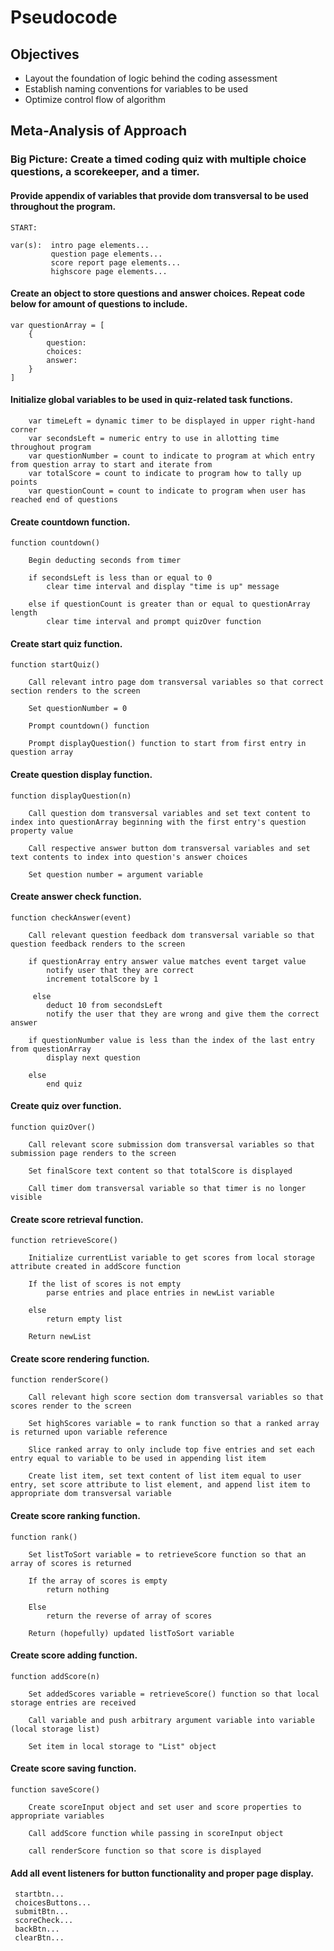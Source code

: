# Pseudocode

## Objectives

- Layout the foundation of logic behind the coding assessment
- Establish naming conventions for variables to be used
- Optimize control flow of algorithm

## Meta-Analysis of Approach

### Big Picture: Create a timed coding quiz with multiple choice questions, a scorekeeper, and a timer. 

#### Provide appendix of variables that provide dom transversal to be used throughout the program.

```
START:

var(s):  intro page elements...
         question page elements...
         score report page elements...
         highscore page elements...
```
#### Create an object to store questions and answer choices. Repeat code below for amount of questions to include. 

```
var questionArray = [
    {
        question:
        choices:
        answer:
    }
]
```

#### Initialize global variables to be used in quiz-related task functions.

``` 
    var timeLeft = dynamic timer to be displayed in upper right-hand corner 
    var secondsLeft = numeric entry to use in allotting time throughout program
    var questionNumber = count to indicate to program at which entry from question array to start and iterate from
    var totalScore = count to indicate to program how to tally up points
    var questionCount = count to indicate to program when user has reached end of questions
``` 

#### Create countdown function. 

``` 
function countdown() 

    Begin deducting seconds from timer

    if secondsLeft is less than or equal to 0
        clear time interval and display "time is up" message

    else if questionCount is greater than or equal to questionArray length
        clear time interval and prompt quizOver function

```

#### Create start quiz function.

```
function startQuiz()

    Call relevant intro page dom transversal variables so that correct section renders to the screen

    Set questionNumber = 0

    Prompt countdown() function

    Prompt displayQuestion() function to start from first entry in question array
```

#### Create question display function.

```
function displayQuestion(n)

    Call question dom transversal variables and set text content to index into questionArray beginning with the first entry's question property value

    Call respective answer button dom transversal variables and set text contents to index into question's answer choices

    Set question number = argument variable
```
#### Create answer check function.

```
function checkAnswer(event)

    Call relevant question feedback dom transversal variable so that question feedback renders to the screen

    if questionArray entry answer value matches event target value
        notify user that they are correct
        increment totalScore by 1

     else
        deduct 10 from secondsLeft
        notify the user that they are wrong and give them the correct answer

    if questionNumber value is less than the index of the last entry from questionArray
        display next question

    else
        end quiz
```

#### Create quiz over function.

```
function quizOver()

    Call relevant score submission dom transversal variables so that submission page renders to the screen

    Set finalScore text content so that totalScore is displayed

    Call timer dom transversal variable so that timer is no longer visible
```

#### Create score retrieval function.

```
function retrieveScore()

    Initialize currentList variable to get scores from local storage attribute created in addScore function

    If the list of scores is not empty
        parse entries and place entries in newList variable

    else
        return empty list

    Return newList

```

#### Create score rendering function.

```
function renderScore()

    Call relevant high score section dom transversal variables so that scores render to the screen

    Set highScores variable = to rank function so that a ranked array is returned upon variable reference

    Slice ranked array to only include top five entries and set each entry equal to variable to be used in appending list item

    Create list item, set text content of list item equal to user entry, set score attribute to list element, and append list item to appropriate dom transversal variable
```

#### Create score ranking function.

```
function rank()

    Set listToSort variable = to retrieveScore function so that an array of scores is returned

    If the array of scores is empty
        return nothing

    Else 
        return the reverse of array of scores

    Return (hopefully) updated listToSort variable
```

#### Create score adding function.

```
function addScore(n)

    Set addedScores variable = retrieveScore() function so that local storage entries are received

    Call variable and push arbitrary argument variable into variable (local storage list) 

    Set item in local storage to "List" object
```

#### Create score saving function.

```
function saveScore()

    Create scoreInput object and set user and score properties to appropriate variables

    Call addScore function while passing in scoreInput object

    call renderScore function so that score is displayed
```


#### Add all event listeners for button functionality and proper page display.

     startbtn...
     choicesButtons...
     submitBtn...
     scoreCheck...
     backBtn...
     clearBtn...

